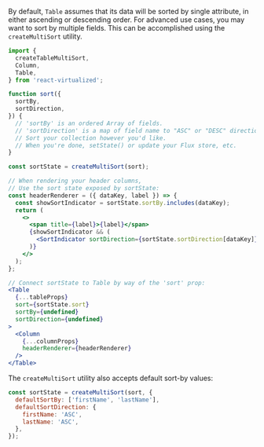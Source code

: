 By default, `Table` assumes that its data will be sorted by single attribute, in either ascending or descending order.
For advanced use cases, you may want to sort by multiple fields.
This can be accomplished using the `createMultiSort` utility.

```jsx
import {
  createTableMultiSort,
  Column,
  Table,
} from 'react-virtualized';

function sort({
  sortBy,
  sortDirection,
}) {
  // 'sortBy' is an ordered Array of fields.
  // 'sortDirection' is a map of field name to "ASC" or "DESC" directions.
  // Sort your collection however you'd like.
  // When you're done, setState() or update your Flux store, etc.
}

const sortState = createMultiSort(sort);

// When rendering your header columns,
// Use the sort state exposed by sortState:
const headerRenderer = ({ dataKey, label }) => {
  const showSortIndicator = sortState.sortBy.includes(dataKey);
  return (
    <>
      <span title={label}>{label}</span>
      {showSortIndicator && (
        <SortIndicator sortDirection={sortState.sortDirection[dataKey]} />
      )}
    </>
  );
};

// Connect sortState to Table by way of the 'sort' prop:
<Table
  {...tableProps}
  sort={sortState.sort}
  sortBy={undefined}
  sortDirection={undefined}
>
  <Column
    {...columnProps}
    headerRenderer={headerRenderer}
  />
</Table>
```

The `createMultiSort` utility also accepts default sort-by values:
```js
const sortState = createMultiSort(sort, {
  defaultSortBy: ['firstName', 'lastName'],
  defaultSortDirection: {
    firstName: 'ASC',
    lastName: 'ASC',
  },
});
```